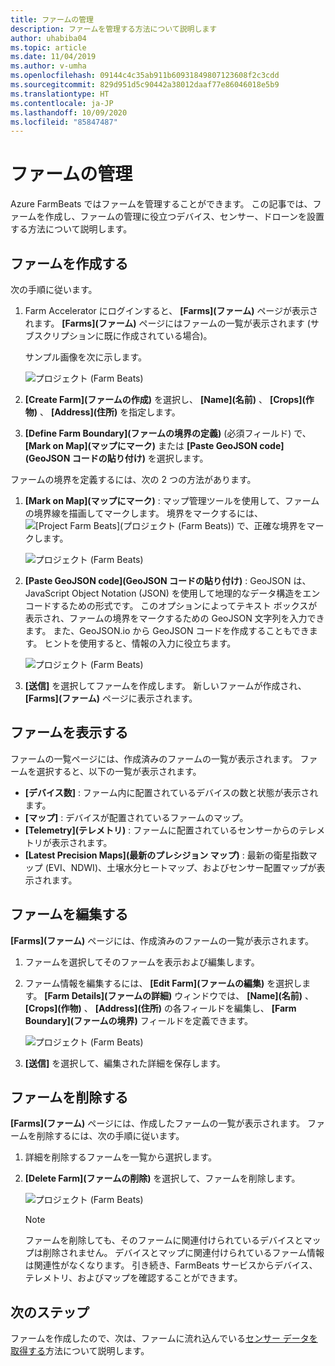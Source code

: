 ```yaml
---
title: ファームの管理
description: ファームを管理する方法について説明します
author: uhabiba04
ms.topic: article
ms.date: 11/04/2019
ms.author: v-umha
ms.openlocfilehash: 09144c4c35ab911b60931849807123608f2c3cdd
ms.sourcegitcommit: 829d951d5c90442a38012daaf77e86046018e5b9
ms.translationtype: HT
ms.contentlocale: ja-JP
ms.lasthandoff: 10/09/2020
ms.locfileid: "85847487"
---
```

# <a name="manage-farms"></a>ファームの管理

Azure FarmBeats ではファームを管理することができます。 この記事では、ファームを作成し、ファームの管理に役立つデバイス、センサー、ドローンを設置する方法について説明します。

## <a name="create-farms"></a>ファームを作成する

次の手順に従います。

1. Farm Accelerator にログインすると、 **[Farms]\(ファーム\)** ページが表示されます。
    **[Farms]\(ファーム\)** ページにはファームの一覧が表示されます (サブスクリプションに既に作成されている場合)。

    サンプル画像を次に示します。

    ![プロジェクト (Farm Beats)](./media/create-farms-in-azure-farmbeats/create-farm-main-page-1.png)


2. **[Create Farm]\(ファームの作成\)** を選択し、 **[Name]\(名前\)** 、 **[Crops]\(作物\)** 、 **[Address]\(住所\)** を指定します。
3. **[Define Farm Boundary]\(ファームの境界の定義\)** (必須フィールド) で、 **[Mark on Map]\(マップにマーク\)** または **[Paste GeoJSON code]\(GeoJSON コードの貼り付け\)** を選択します。

ファームの境界を定義するには、次の 2 つの方法があります。

1. **[Mark on Map]\(マップにマーク\)** : マップ管理ツールを使用して、ファームの境界線を描画してマークします。 境界をマークするには、![[Project Farm Beats]\(プロジェクト (Farm Beats)\)](./media/create-farms-in-azure-farmbeats/pencil-icon-1.png) で、正確な境界をマークします。

    ![プロジェクト (Farm Beats)](./media/create-farms-in-azure-farmbeats/create-farm-mark-on-map-1.png)

2. **[Paste GeoJSON code]\(GeoJSON コードの貼り付け\)** : GeoJSON は、JavaScript Object Notation (JSON) を使用して地理的なデータ構造をエンコードするための形式です。 このオプションによってテキスト ボックスが表示され、ファームの境界をマークするための GeoJSON 文字列を入力できます。 また、GeoJSON.io から GeoJSON コードを作成することもできます。
ヒントを使用すると、情報の入力に役立ちます。

    ![プロジェクト (Farm Beats)](./media/create-farms-in-azure-farmbeats/create-new-farm-1.png)

3.  **[送信]** を選択してファームを作成します。 新しいファームが作成され、 **[Farms]\(ファーム\)** ページに表示されます。

## <a name="view-farm"></a>ファームを表示する

ファームの一覧ページには、作成済みのファームの一覧が表示されます。 ファームを選択すると、以下の一覧が表示されます。

 - **[デバイス数]** : ファーム内に配置されているデバイスの数と状態が表示されます。
 - **[マップ]** : デバイスが配置されているファームのマップ。
 - **[Telemetry]\(テレメトリ\)** : ファームに配置されているセンサーからのテレメトリが表示されます。
 - **[Latest Precision Maps]\(最新のプレシジョン マップ\)** : 最新の衛星指数マップ (EVI、NDWI)、土壌水分ヒートマップ、およびセンサー配置マップが表示されます。

## <a name="edit-farm"></a>ファームを編集する

**[Farms]\(ファーム\)** ページには、作成済みのファームの一覧が表示されます。

1.  ファームを選択してそのファームを表示および編集します。
2.  ファーム情報を編集するには、 **[Edit Farm]\(ファームの編集\)** を選択します。 **[Farm Details]\(ファームの詳細\)** ウィンドウでは、 **[Name]\(名前\)** 、 **[Crops]\(作物\)** 、 **[Address]\(住所\)** の各フィールドを編集し、 **[Farm Boundary]\(ファームの境界\)** フィールドを定義できます。

    ![プロジェクト (Farm Beats)](./media/create-farms-in-azure-farmbeats/edit-farm-1.png)

3. **[送信]** を選択して、編集された詳細を保存します。

## <a name="delete-farm"></a>ファームを削除する

**[Farms]\(ファーム\)** ページには、作成したファームの一覧が表示されます。 ファームを削除するには、次の手順に従います。

1.  詳細を削除するファームを一覧から選択します。
2.  **[Delete Farm]\(ファームの削除\)** を選択して、ファームを削除します。

    ![プロジェクト (Farm Beats)](./media/create-farms-in-azure-farmbeats/delete-farm-1.png)

    > [!NOTE]
    > ファームを削除しても、そのファームに関連付けられているデバイスとマップは削除されません。 デバイスとマップに関連付けられているファーム情報は関連性がなくなります。 引き続き、FarmBeats サービスからデバイス、テレメトリ、およびマップを確認することができます。


## <a name="next-steps"></a>次のステップ

ファームを作成したので、次は、ファームに流れ込んでいる[センサー データを取得する](get-sensor-data-from-sensor-partner.md)方法について説明します。
